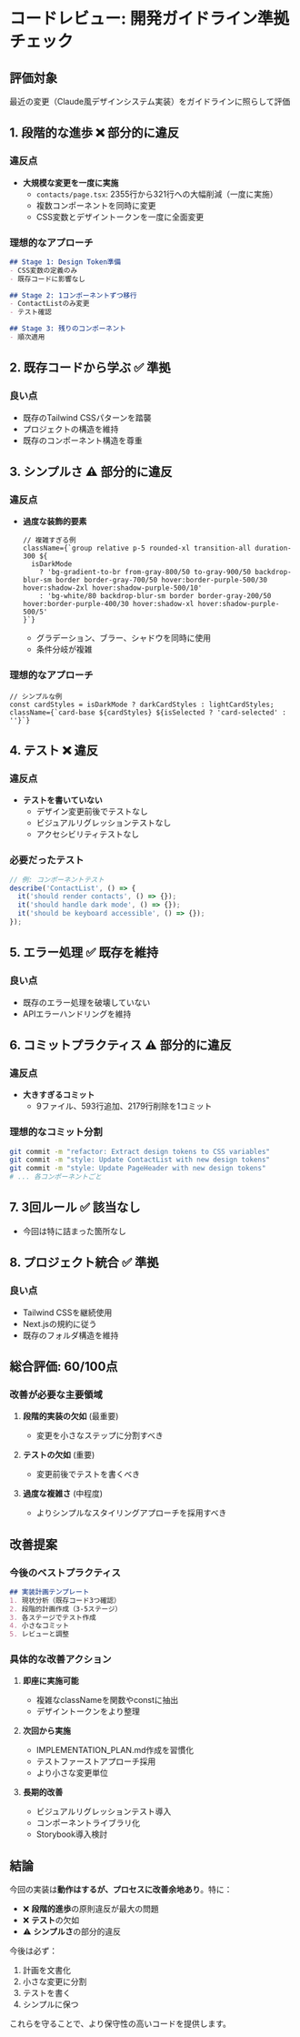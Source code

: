 # コードレビュー: 開発ガイドライン準拠チェック

## 評価対象
最近の変更（Claude風デザインシステム実装）をガイドラインに照らして評価

## 1. 段階的な進歩 ❌ 部分的に違反

### 違反点
- **大規模な変更を一度に実施**
  - `contacts/page.tsx`: 2355行から321行への大幅削減（一度に実施）
  - 複数コンポーネントを同時に変更
  - CSS変数とデザイントークンを一度に全面変更

### 理想的なアプローチ
```markdown
## Stage 1: Design Token準備
- CSS変数の定義のみ
- 既存コードに影響なし

## Stage 2: 1コンポーネントずつ移行
- ContactListのみ変更
- テスト確認

## Stage 3: 残りのコンポーネント
- 順次適用
```

## 2. 既存コードから学ぶ ✅ 準拠

### 良い点
- 既存のTailwind CSSパターンを踏襲
- プロジェクトの構造を維持
- 既存のコンポーネント構造を尊重

## 3. シンプルさ ⚠️ 部分的に違反

### 違反点
- **過度な装飾的要素**
  ```tsx
  // 複雑すぎる例
  className={`group relative p-5 rounded-xl transition-all duration-300 ${
    isDarkMode
      ? 'bg-gradient-to-br from-gray-800/50 to-gray-900/50 backdrop-blur-sm border border-gray-700/50 hover:border-purple-500/30 hover:shadow-2xl hover:shadow-purple-500/10'
      : 'bg-white/80 backdrop-blur-sm border border-gray-200/50 hover:border-purple-400/30 hover:shadow-xl hover:shadow-purple-500/5'
  }`}
  ```
  - グラデーション、ブラー、シャドウを同時に使用
  - 条件分岐が複雑

### 理想的なアプローチ
```tsx
// シンプルな例
const cardStyles = isDarkMode ? darkCardStyles : lightCardStyles;
className={`card-base ${cardStyles} ${isSelected ? 'card-selected' : ''}`}
```

## 4. テスト ❌ 違反

### 違反点
- **テストを書いていない**
  - デザイン変更前後でテストなし
  - ビジュアルリグレッションテストなし
  - アクセシビリティテストなし

### 必要だったテスト
```typescript
// 例: コンポーネントテスト
describe('ContactList', () => {
  it('should render contacts', () => {});
  it('should handle dark mode', () => {});
  it('should be keyboard accessible', () => {});
});
```

## 5. エラー処理 ✅ 既存を維持

### 良い点
- 既存のエラー処理を破壊していない
- APIエラーハンドリングを維持

## 6. コミットプラクティス ⚠️ 部分的に違反

### 違反点
- **大きすぎるコミット**
  - 9ファイル、593行追加、2179行削除を1コミット
  
### 理想的なコミット分割
```bash
git commit -m "refactor: Extract design tokens to CSS variables"
git commit -m "style: Update ContactList with new design tokens"
git commit -m "style: Update PageHeader with new design tokens"
# ... 各コンポーネントごと
```

## 7. 3回ルール ✅ 該当なし
- 今回は特に詰まった箇所なし

## 8. プロジェクト統合 ✅ 準拠

### 良い点
- Tailwind CSSを継続使用
- Next.jsの規約に従う
- 既存のフォルダ構造を維持

## 総合評価: 60/100点

### 改善が必要な主要領域

1. **段階的実装の欠如** (最重要)
   - 変更を小さなステップに分割すべき
   
2. **テストの欠如** (重要)
   - 変更前後でテストを書くべき
   
3. **過度な複雑さ** (中程度)
   - よりシンプルなスタイリングアプローチを採用すべき

## 改善提案

### 今後のベストプラクティス

```markdown
## 実装計画テンプレート
1. 現状分析（既存コード3つ確認）
2. 段階的計画作成（3-5ステージ）
3. 各ステージでテスト作成
4. 小さなコミット
5. レビューと調整
```

### 具体的な改善アクション

1. **即座に実施可能**
   - 複雑なclassNameを関数やconstに抽出
   - デザイントークンをより整理

2. **次回から実施**
   - IMPLEMENTATION_PLAN.md作成を習慣化
   - テストファーストアプローチ採用
   - より小さな変更単位

3. **長期的改善**
   - ビジュアルリグレッションテスト導入
   - コンポーネントライブラリ化
   - Storybook導入検討

## 結論

今回の実装は**動作はするが、プロセスに改善余地あり**。特に：

- ❌ **段階的進歩**の原則違反が最大の問題
- ❌ **テスト**の欠如
- ⚠️ **シンプルさ**の部分的違反

今後は必ず：
1. 計画を文書化
2. 小さな変更に分割
3. テストを書く
4. シンプルに保つ

これらを守ることで、より保守性の高いコードを提供します。